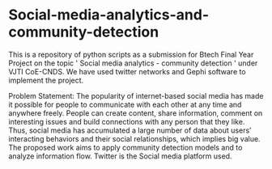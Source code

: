 # Social-media-analytics-and-community-detection
This is a repository of python scripts as a submission for Btech Final Year Project on the topic ' Social media analytics - community detection ' under VJTI CoE-CNDS.
We have used twitter networks and Gephi software to implement the project. 

Problem Statement:
The popularity of internet-based social media has made it possible for people to communicate with each other at any time and anywhere freely. People can create content, share information, comment on interesting issues and build connections with any person that they like. Thus, social media has accumulated a large number of data about users’ interacting behaviors and their social relationships, which implies big value. The proposed work aims to apply community detection models and to analyze information flow. Twitter is the Social media platform used.


